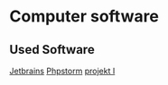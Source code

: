 # Computer software
## Used Software
[Jetbrains](https://www.jetbrains.com/)
[Phpstorm](https://www.jetbrains.com/phpstorm/?fromMenu)
[projekt I](pvk/README.md)